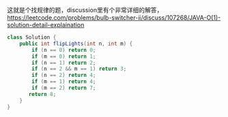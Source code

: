 这就是个找规律的题，discussion里有个非常详细的解答，https://leetcode.com/problems/bulb-switcher-ii/discuss/107268/JAVA-O(1)-solution-detail-explaination
```java
class Solution {
    public int flipLights(int n, int m) {
        if (n == 0) return 0;
        if (m == 0) return 1;
        if (n == 1) return 2;
        if (n == 2 && m == 1) return 3;
        if (n == 2) return 4;
        if (m == 1) return 4;
        if (m == 2) return 7;
       return 8;
    }
}
```